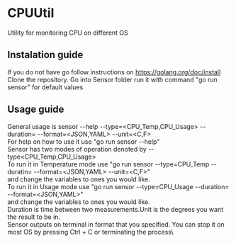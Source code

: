 # CPUUtil
Utility for monitoring CPU on different OS

## Instalation guide
 If you do not have go follow instructions on https://golang.org/doc/install
 Clone the repository.
 Go into Sensor folder
 run it with command "go run sensor" for default values
 
## Usage guide
 General usage is sensor --help --type=<CPU_Temp,CPU_Usage> --duration=<seconds> --format=<JSON,YAML> --unit=<C,F>\
 For help on how to use it use "go run sensor --help"\
 Sensor has two modes of operation denoted by --type<CPU_Temp,CPU_Usage>\
 To run it in Temperature mode use "go run sensor --type=CPU_Temp --duratin=<seconds> --format=<JSON,YAML> --unit=<C,F>"\
 and change the variables to ones you would like.\
 To run it in Usage mode use "go run sensor --type=CPU_Usage --duration=<seconds> --format=<JSON,YAML>"\
 and change the variables to ones you would like.\
 Duration is time between two measurements.Unit is the degrees you want the result to be in.\
 Sensor outputs on terminal in format that you specified. You can stop it on most OS by pressing Ctrl + C or terminating the process\
